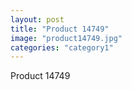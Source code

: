 ```yaml
---
layout: post
title: "Product 14749"
image: "product14749.jpg"
categories: "category1"
---
```

Product 14749
